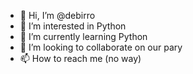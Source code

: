 - 👋 Hi, I’m @debirro
- 👀 I’m interested in Python
- 🌱 I’m currently learning Python
- 💞️ I’m looking to collaborate on our pary
- 📫 How to reach me (no way)

<!---
debirro/debirro is a ✨ special ✨ repository because its `README.md` (this file) appears on your GitHub profile.
You can click the Preview link to take a look at your changes.
--->
